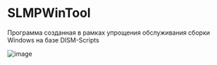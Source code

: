 # SLMPWinTool
Программа созданная в рамках упрощения обслуживания сборки Windows на базе DISM-Scripts

![image](https://user-images.githubusercontent.com/21084600/189856816-f2f243d2-e580-497d-9e35-15551baf65d3.png)
